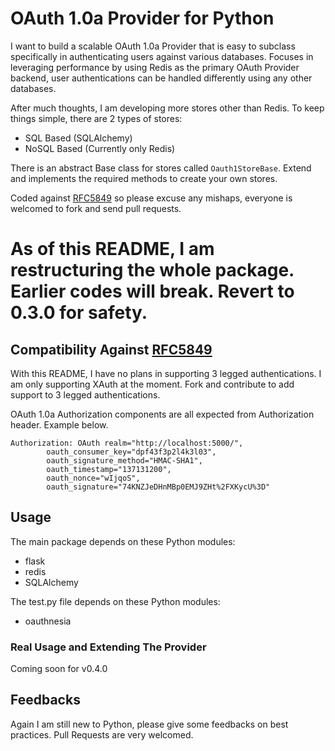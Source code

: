 # OAuth 1.0a Provider for Python

I want to build a scalable OAuth 1.0a Provider that is easy to subclass specifically in authenticating users against
various databases. Focuses in leveraging performance by using Redis as the primary OAuth Provider backend, user
authentications can be handled differently using any other databases.

After much thoughts, I am developing more stores other than Redis. To keep things simple, there are 2 types of stores:
- SQL Based (SQLAlchemy)
- NoSQL Based (Currently only Redis)

There is an abstract Base class for stores called <code>Oauth1StoreBase</code>. Extend and implements the required
methods to create your own stores.

Coded against [RFC5849](http://tools.ietf.org/html/rfc5849) so please excuse any mishaps, everyone is welcomed to fork
and send pull requests.

# As of this README, I am restructuring the whole package. Earlier codes will break. Revert to 0.3.0 for safety.

## Compatibility Against [RFC5849](http://tools.ietf.org/html/rfc5849)

With this README, I have no plans in supporting 3 legged authentications. I am only supporting XAuth at the moment.
Fork and contribute to add support to 3 legged authentications.

OAuth 1.0a Authorization components are all expected from Authorization header. Example below.

```
Authorization: OAuth realm="http://localhost:5000/",
        oauth_consumer_key="dpf43f3p2l4k3l03",
        oauth_signature_method="HMAC-SHA1",
        oauth_timestamp="137131200",
        oauth_nonce="wIjqoS",
        oauth_signature="74KNZJeDHnMBp0EMJ9ZHt%2FXKycU%3D"
```

## Usage

The main package depends on these Python modules:
- flask
- redis
- SQLAlchemy

The test.py file depends on these Python modules:
- oauthnesia

### Real Usage and Extending The Provider

Coming soon for v0.4.0

## Feedbacks

Again I am still new to Python, please give some feedbacks on best practices. Pull Requests are very welcomed.